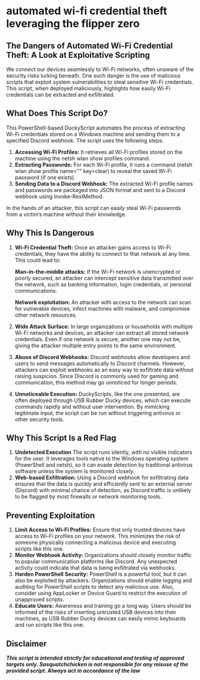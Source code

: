 # automated wi-fi credential theft leveraging the flipper zero

## The Dangers of Automated Wi-Fi Credential Theft: A Look at Exploitative Scripting

We connect our devices seamlessly to Wi-Fi networks, often unaware of the security risks lurking beneath. One such danger is the use of malicious scripts that exploit system vulnerabilities to steal sensitive Wi-Fi credentials. This script, when deployed maliciously, highlights how easily Wi-Fi credentials can be extracted and exfiltrated.

## What Does This Script Do?

This PowerShell-based DuckyScript automates the process of extracting Wi-Fi credentials stored on a Windows machine and sending them to a specified Discord webhook. The script uses the following steps:
  1. **Accessing Wi-Fi Profiles:** It retrieves all Wi-Fi profiles stored on the machine using the netsh wlan show profiles command.
  2. **Extracting Passwords:** For each Wi-Fi profile, it runs a command (netsh wlan show profile name="<profile>" key=clear) to reveal the saved Wi-Fi password (if one         exists).
  3. **Sending Data to a Discord Webhook:** The extracted Wi-Fi profile names and passwords are packaged into JSON format and sent to a Discord webhook using                    Invoke-RestMethod.

In the hands of an attacker, this script can easily steal Wi-Fi passwords from a victim’s machine without their knowledge.

## Why This Is Dangerous

  1. **Wi-Fi Credential Theft:** Once an attacker gains access to Wi-Fi credentials, they have the ability to connect to that network at any time. This could lead to:

       **Man-in-the-middle attacks:** If the Wi-Fi network is unencrypted or poorly secured, an attacker can intercept sensitive data transmitted over the network, such             as banking information, login credentials, or personal communications.

       **Network exploitation:** An attacker with access to the network can scan for vulnerable devices, infect machines with malware, and compromise other network                  resources.
  3. **Wide Attack Surface:** In large organizations or households with multiple Wi-Fi networks and devices, an attacker can extract all stored network credentials. Even          if one network is secure, another one may not be, giving the attacker multiple entry points to the same environment.
  4. **Abuse of Discord Webhooks:** Discord webhooks allow developers and users to send messages automatically to Discord channels. However, attackers can exploit webhooks        as an easy way to exfiltrate data without raising suspicion. Since Discord is commonly used for gaming and communication, this method may go unnoticed for longer           periods.
  5. **Unnoticeable Execution:** DuckyScripts, like the one presented, are often deployed through USB Rubber Ducky devices, which can execute commands rapidly and without         user intervention. By mimicking legitimate input, the script can be run without triggering antivirus or other security tools.

## Why This Script Is a Red Flag

  1. **Undetected Execution**  The script runs silently, with no visible indicators for the user. It leverages tools native to the Windows operating system (PowerShell and        netsh), so it can evade detection by traditional antivirus software unless the system is monitored closely.
  2. **Web-based Exfiltration:** Using a Discord webhook for exfiltrating data ensures that the data is quickly and efficiently sent to an external server (Discord) with          minimal chance of detection, as Discord traffic is unlikely to be flagged by most firewalls or network monitoring tools.

## Preventing Exploitation

  1. **Limit Access to Wi-Fi Profiles:** Ensure that only trusted devices have access to Wi-Fi profiles on your network. This minimizes the risk of someone physically             connecting a malicious device and executing scripts like this one.
  2. **Monitor Webhook Activity:** Organizations should closely monitor traffic to popular communication platforms like Discord. Any unexpected activity could indicate            that data is being exfiltrated via webhooks.
  3. **Harden PowerShell Security:** PowerShell is a powerful tool, but it can also be exploited by attackers. Organizations should enable logging and auditing for                PowerShell scripts to detect any malicious use. Also, consider using AppLocker or Device Guard to restrict the execution of unapproved scripts.
  4. **Educate Users:** Awareness and training go a long way. Users should be informed of the risks of inserting untrusted USB devices into their machines, as USB Rubber          Ducky devices can easily mimic keyboards and run scripts like this one.

## Disclaimer
***This script is intended strictly for educational and testing of approved targets only.  Sasquatchchicken is not responsible for any misuse of the provided script.          Always act in accordance of the law***

